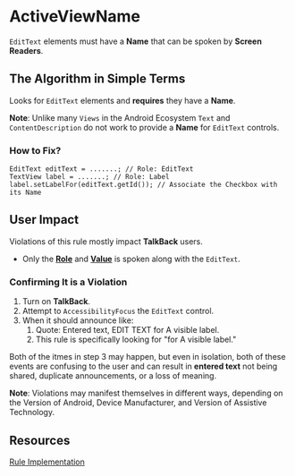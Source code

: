 # ActiveViewName

`EditText` elements must have a **Name** that can be spoken by **Screen Readers**.

## The Algorithm in Simple Terms

Looks for `EditText` elements and **requires** they have a **Name**. 

**Note**: Unlike many `Views` in the Android Ecosystem `Text` and `ContentDescription` do not work 
to provide a **Name** for `EditText` controls.

### How to Fix?

```
EditText editText = .......; // Role: EditText
TextView label = .......; // Role: Label
label.setLabelFor(editText.getId()); // Associate the Checkbox with its Name
```

## User Impact

Violations of this rule mostly impact **TalkBack** users. 

- Only the [**Role**](name-role-value.md#State) and [**Value**](name-role-value.md#Value) is
spoken along with the `EditText`.

### Confirming It is a Violation

1. Turn on **TalkBack**.
2. Attempt to `AccessibilityFocus` the `EditText` control.
3. When it should announce like:
    1. Quote: Entered text, EDIT TEXT for A visible label.
    2. This rule is specifically looking for "for A visible label."

Both of the itmes in step 3 may happen, but even in isolation, both of these events are confusing to the
user and can result in **entered text** not being shared, duplicate announcements, or a loss of meaning.

**Note**: Violations may manifest themselves in different ways, depending on the Version of Android, 
Device Manufacturer, and Version of Assistive Technology.

## Resources

[Rule Implementation](https://github.com/dequelabs/axe-android/blob/5cbbddd48be53af11c82406d670dd199a5548f3b/src/main/java/com/deque/axe/android/rules/hierarchy/EditTextName.java)
